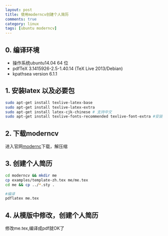 ```yaml
---
layout: post
title: 使用moderncv创建个人简历
comments: true
category: linux
tags: [ubuntu moderncv]
---
```


## 0. 编译环境
* 操作系统ubuntu14.04 64 位
* pdfTeX 3.1415926-2.5-1.40.14 (TeX Live 2013/Debian)
* kpathsea version 6.1.1
<!-- more -->


## 1. 安装latex 以及必要包

```bash
sudo apt-get install texlive-latex-base
sudo apt-get install texlive-latex-extra
sudo apt-get install latex-cjk-chinese # 支持中文
sudo apt-get install texlive-fonts-recommended texlive-font-extra #安装字体
```

## 2. 下载moderncv

进入官网[modernc](http://www.ctan.org/tex-archive/macros/latex/contrib/moderncv/)下载，解压缩

## 3. 创建个人简历

```bash
cd moderncv && mkdir me
cp examples/template-zh.tex me/me.tex
cd me && cp ../*.sty .

#编译
pdflatex me.tex
```

## 4. 从模版中修改，创建个人简历

修改me.tex,编译成pdf就OK了
